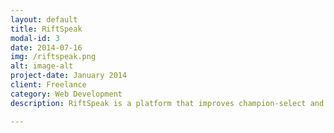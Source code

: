 ```yaml
---
layout: default
title: RiftSpeak
modal-id: 3
date: 2014-07-16
img: /riftspeak.png
alt: image-alt
project-date: January 2014
client: Freelance
category: Web Development
description: RiftSpeak is a platform that improves champion-select and enables in-game voice-chat for the MOBA, League of Legends. Powered by NodeJS and WebRTC.

---
```

